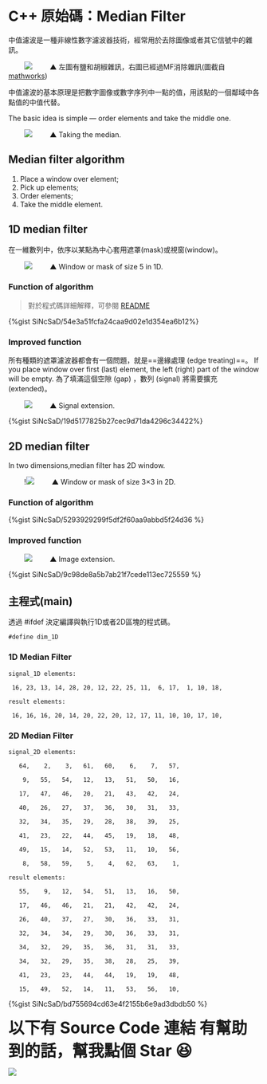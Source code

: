 # C++ 原始碼：Median Filter
中值濾波是一種非線性數字濾波器技術，經常用於去除圖像或者其它信號中的雜訊。

&nbsp;&nbsp;&nbsp;&nbsp;&nbsp;&nbsp;&nbsp;&nbsp;![](https://i.imgur.com/VDGcnN1.png)
&nbsp;&nbsp;&nbsp;&nbsp;&nbsp;&nbsp;&nbsp;&nbsp;▲ 左圖有鹽和胡椒雜訊，右圖已經過MF消除雜訊(圖截自[mathworks](https://www.mathworks.com/help/images/ref/medfilt2.html))


中值濾波的基本原理是把數字圖像或數字序列中一點的值，用該點的一個鄰域中各點值的中值代替。

The basic idea is simple — order elements and take the middle one.


&nbsp;&nbsp;&nbsp;&nbsp;&nbsp;&nbsp;&nbsp;&nbsp;![](https://i.imgur.com/kiPUFlc.gif)
&nbsp;&nbsp;&nbsp;&nbsp;&nbsp;&nbsp;&nbsp;&nbsp;▲ Taking the median.

## Median filter algorithm
1. Place a window over element;
2. Pick up elements;
3. Order elements;
4. Take the middle element.

## 1D median filter
在一維數列中，依序以某點為中心套用遮罩(mask)或視窗(window)。

&nbsp;&nbsp;&nbsp;&nbsp;&nbsp;&nbsp;&nbsp;&nbsp;![](https://i.imgur.com/RcwH36S.gif)
&nbsp;&nbsp;&nbsp;&nbsp;&nbsp;&nbsp;&nbsp;&nbsp;▲ Window or mask of size 5 in 1D.

### Function of algorithm
> 對於程式碼詳細解釋，可參閱 [README](http://www.librow.com/articles/article-1)

{%gist SiNcSaD/54e3a51fcfa24caa9d02e1d354ea6b12%}

### Improved function
所有種類的遮罩濾波器都會有一個問題，就是==邊緣處理 (edge treating)==。
If you place window over first (last) element, the left (right) part of the window will be empty.
為了填滿這個空隙 (gap) ，數列 (signal) 將需要擴充 (extended)。

&nbsp;&nbsp;&nbsp;&nbsp;&nbsp;&nbsp;&nbsp;&nbsp;![](https://i.imgur.com/dZPojWF.gif)
&nbsp;&nbsp;&nbsp;&nbsp;&nbsp;&nbsp;&nbsp;&nbsp;▲ Signal extension.

{%gist SiNcSaD/19d5177825b27cec9d71da4296c34422%}

## 2D median filter
In two dimensions,median filter has 2D window.

&nbsp;&nbsp;&nbsp;&nbsp;&nbsp;&nbsp;&nbsp;&nbsp;!![](https://i.imgur.com/M7U2N1B.gif)
&nbsp;&nbsp;&nbsp;&nbsp;&nbsp;&nbsp;&nbsp;&nbsp;▲ Window or mask of size 3×3 in 2D.

### Function of algorithm
{%gist SiNcSaD/5293929299f5df2f60aa9abbd5f24d36 %}

### Improved function

&nbsp;&nbsp;&nbsp;&nbsp;&nbsp;&nbsp;&nbsp;&nbsp;![](https://i.imgur.com/inUZ1f6.gif)
&nbsp;&nbsp;&nbsp;&nbsp;&nbsp;&nbsp;&nbsp;&nbsp;▲ Image extension.

{%gist SiNcSaD/9c98de8a5b7ab21f7cede113ec725559 %}

## 主程式(main)
透過 #ifdef 決定編譯與執行1D或者2D區塊的程式碼。
```shell=
#define dim_1D
```
### 1D Median Filter 
```
signal_1D elements:

 16, 23, 13, 14, 28, 20, 12, 22, 25, 11,  6, 17,  1, 10, 18,

result elements:

 16, 16, 16, 20, 14, 20, 22, 20, 12, 17, 11, 10, 10, 17, 10,
```
### 2D Median Filter
```
signal_2D elements:

   64,    2,    3,   61,   60,    6,    7,   57,

    9,   55,   54,   12,   13,   51,   50,   16,

   17,   47,   46,   20,   21,   43,   42,   24,

   40,   26,   27,   37,   36,   30,   31,   33,

   32,   34,   35,   29,   28,   38,   39,   25,

   41,   23,   22,   44,   45,   19,   18,   48,

   49,   15,   14,   52,   53,   11,   10,   56,

    8,   58,   59,    5,    4,   62,   63,    1,

result elements:

   55,    9,   12,   54,   51,   13,   16,   50,

   17,   46,   46,   21,   21,   42,   42,   24,

   26,   40,   37,   27,   30,   36,   33,   31,

   32,   34,   34,   29,   30,   36,   33,   31,

   34,   32,   29,   35,   36,   31,   31,   33,

   34,   32,   29,   35,   38,   28,   25,   39,

   41,   23,   23,   44,   44,   19,   19,   48,

   15,   49,   52,   14,   11,   53,   56,   10,
```
{%gist SiNcSaD/bd755694cd63e4f2155b6e9ad3dbdb50 %}

**<font size=6>以下有 Source Code 連結
有幫助到的話，幫我點個 Star :laughing: </font>**

[![](https://i.imgur.com/tR17ixG.png)](https://github.com/SiNcSaD/Median-Filter)
